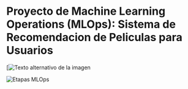 

#         Proyecto de Machine Learning Operations (MLOps): Sistema de Recomendacion de Peliculas para Usuarios

[![Texto alternativo de la imagen](https://proyecto-mlops-movies.onrender.com)



![Etapas MLOps](https://github.com/user-attachments/assets/cda629ec-503e-408e-a44f-12c93d52a3d3)


